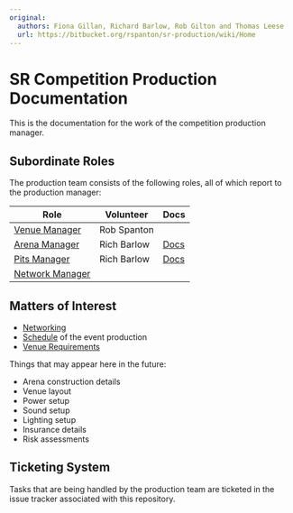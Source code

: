 ```yaml
---
original:
  authors: Fiona Gillan, Richard Barlow, Rob Gilton and Thomas Leese
  url: https://bitbucket.org/rspanton/sr-production/wiki/Home
---
```

# SR Competition Production Documentation

This is the documentation for the work of the competition production
manager.

## Subordinate Roles

The production team consists of the following roles, all of which
report to the production manager:

Role | Volunteer | Docs
-----|-----------|---
[Venue Manager](/competition/production/roles/venue-manage) | Rob Spanton
[Arena Manager](/competition/production/roles/arena-manager) | Rich Barlow | [Docs](/competition/arena-manager)
[Pits Manager](/competition/production/roles/pits-manager) | Rich Barlow | [Docs](/competition/pit-manager)
[Network Manager](/competition/production/roles/network-manager) |

## Matters of Interest

 * [Networking](/competition/production/network)
 * [Schedule](/competition/production/schedule) of the event production
 * [Venue Requirements](/competition/production/venue)

Things that may appear here in the future:

 * Arena construction details
 * Venue layout
 * Power setup
 * Sound setup
 * Lighting setup
 * Insurance details
 * Risk assessments

## Ticketing System

Tasks that are being handled by the production team are ticketed in
the issue tracker associated with this repository.
